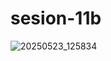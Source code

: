 # sesion-11b

![20250523_125834](https://github.com/user-attachments/assets/63dcda2f-ef5b-4148-8e9a-4ff8b2aec287)
